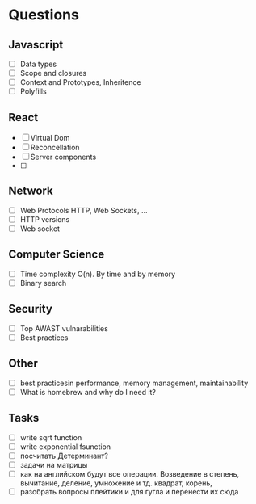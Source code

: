 # Questions


## Javascript
- [ ] Data types
- [ ] Scope and closures
- [ ] Context and Prototypes, Inheritence
- [ ] Polyfills

## React
- [ ] Virtual Dom
- [ ] Reconcellation
- [ ] Server components
- [ ] 


## Network
- [ ] Web Protocols HTTP, Web Sockets, ...
- [ ] HTTP versions
- [ ] Web socket 

## Computer Science
- [ ] Time complexity O(n). By time and by memory
- [ ] Binary search

## Security
- [ ] Top AWAST vulnarabilities
- [ ] Best practices

## Other
- [ ] best practicesin performance, memory management, maintainability
- [ ] What is homebrew and why do I need it?

## Tasks
- [ ] write sqrt function
- [ ] write exponential fsunction
- [ ] посчитать Детерминант?
- [ ] задачи на матрицы
- [ ] как на английском будут все операции. Возведение в степень, вычитание,  деление, умножение и тд. квадрат, корень, 
- [ ] разобрать вопросы плейтики и для гугла и перенести их сюда

